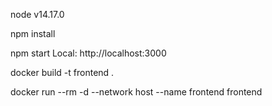 node v14.17.0

npm install

npm start Local: http://localhost:3000

docker build -t frontend .

docker run --rm -d --network host --name frontend frontend
